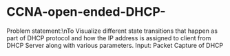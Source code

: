 # CCNA-open-ended-DHCP-

Problem statement:\nTo Visualize different state transitions that happen as part of DHCP protocol and how the IP address is assigned to client from DHCP Server along with various parameters.
Input: Packet Capture of DHCP

